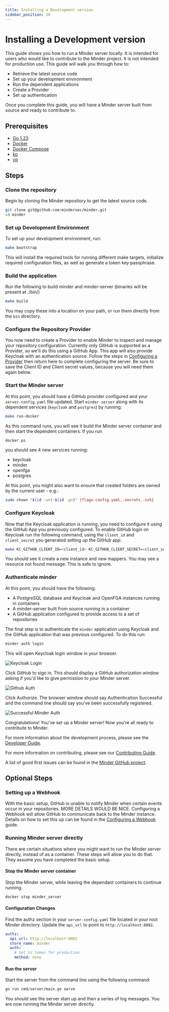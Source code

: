 ```yaml
---
title: Installing a Development version
sidebar_position: 10
---
```


# Installing a Development version 

This guide shows you how to run a Minder server locally. It is intended for users who would like to contribute to the Minder project. It is not intended for production use. 
This guide will walk you through how to: 
- Retrieve the latest source code
- Set up your development environment
- Run the dependent applications
- Create a Provider
- Set up authentication

Once you complete this guide, you will have a Minder server built from source and ready to contribute to.

## Prerequisites

- [Go 1.23](https://golang.org/doc/install)
- [Docker](https://docs.docker.com/get-docker/)
- [Docker Compose](https://docs.docker.com/compose/install/)
- [ko](https://ko.build/install/)
- [yq](https://github.com/mikefarah/yq)


## Steps

### Clone the repository
Begin by cloning the Minder repository to get the latest source code. 

```bash
git clone git@github.com:mindersec/minder.git
cd minder
```

### Set up Development Environment
To set up your development environment, run:

```bash
make bootstrap
```
This will install the required tools for running different make targets, initialize required configuration files, as well as generate a token key passphrase.

### Build the application
Run the following to build minder and minder-server (binaries will be present at ./bin/)
```bash
make build
```

You may copy these into a location on your path, or run them directly from the `bin` directory.


### Configure the Repository Provider
You now need to create a Provider to enable Minder to inspect and manage your repository configuration. Currently only GitHub is supported as a Provider, so we'll do this using a GitHub App. This app will also provide Keycloak with an authentication source. Follow the steps in [Configuring a Provider](./config_provider.md) then return here to complete configuring the server. Be sure to save the Client ID and Client secret values, because you will need them again below. 


### Start the Minder server
At this point, you should have a GitHub provider configured and your `server-config.yaml` file updated. 
Start `minder-server` along with its dependent services (`keycloak` and `postgres`) by running:

```bash
make run-docker
```
As this command runs, you will see it build the Minder server container and then start the dependent containers.
If you run
```bash
docker ps
```
you should see 4 new services running:
- keycloak
- minder
- openfga
- postgres

At this point, you might also want to ensure that created folders are owned by the current user - e.g.:
```bash
sudo chown "$(id -un):$(id -gn)" {flags-config.yaml,.secrets,.ssh}
```


### Configure Keycloak
Now that the Keycloak application is running, you need to configure it using the GitHub App you previously configured. 
To enable GitHub login on Keycloak run the following command, using the `client_id` and `client_secret` you generated setting up the GitHub app: 

```bash
make KC_GITHUB_CLIENT_ID=<client_id> KC_GITHUB_CLIENT_SECRET=<client_secret> github-login
```

You should see it create a new instance and new mappers. You may see a resource not found message. This is safe to ignore. 


### Authenticate minder 
At this point, you should have the following:

- A PostgreSQL database and Keycloak and OpenFGA instances running in containers
- A minder-server built from source running in a container 
- A GitHub application configured to provide access to a set of repositories

The final step is to authenticate the `minder` application using Keycloak and the GitHub application that was previous configured. 
To do this run:
```bash
minder auth login
```

This will open Keycloak login window in your browser.

![Keycloak Login](./images/keycloak-login.png)

Click GitHub to sign in. This should display a GitHub authorization window asking if you'd like to give permission to your Minder server. 

![Github Auth](./images/github-auth.png)

Click Authorize. The browser window should say Authentication Successful and the command line should say you've been successfully registered. 

![Successful Minder Auth](./images/successful-install.png)


Congratulations! You've set up a Minder server! Now you're all ready to contribute to Minder.

For more information about the development process, please see the [Developer Guide](https://minder-docs.stacklok.dev/developer_guide/get-hacking).

For more information on contributing, please see our [Contributing Guide](https://github.com/mindersec/minder/blob/main/CONTRIBUTING.md).

A list of good first issues can be found in the [Minder GitHub project](https://github.com/mindersec/minder/issues?q=is%3Aissue%20state%3Aopen%20label%3A%22good%20first%20issue%22).


## Optional Steps

### Setting up a Webhook
With the basic setup, GitHub is unable to notify Minder when certain events occur in your repositories. MORE DETAILS WOULD BE NICE. Configuring a Webhook will allow GitHub to communicate back to the Minder instance. Details on how to set this up can be found in the [Configuring a Webhook](./config_webhook.md) guide. 

### Running Minder server directly
There are certain situations where you might want to run the Minder server directly, instead of as a container. 
These steps will allow you to do that. They assume you have completed the basic setup. 

#### Stop the Minder server container
Stop the Minder server, while leaving the dependant containers to continue running. 
```bash
docker stop minder_server
```

#### Configuration Changes
Find the authz section in your `server-config.yaml` file located in your root Minder directory. Update the `api_url` to point to `http://localhost:8082`.

```yaml
authz:
  api_url: http://localhost:8082 
  store_name: minder
  auth:
    # Set to token for production
    method: none
```

#### Run the server
Start the server from the command line using the following command:
```bash
go run cmd/server/main.go serve
```
You should see the server start up and then a series of log messages. You are now running the Minder server directly.
